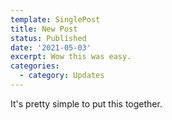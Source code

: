 ```yaml
---
template: SinglePost
title: New Post
status: Published
date: '2021-05-03'
excerpt: Wow this was easy.
categories:
  - category: Updates
---
```

It's pretty simple to put this together.
